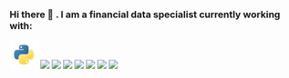 ### Hi there 👋 . I am a financial data specialist currently working with:

<code><img height="50" src="https://raw.githubusercontent.com/github/explore/80688e429a7d4ef2fca1e82350fe8e3517d3494d/topics/python/python.png" style="background: white; color: black"></code>
<code><img height="50" src="https://upload.wikimedia.org/wikipedia/commons/thumb/2/29/Postgresql_elephant.svg/1200px-Postgresql_elephant.svg.png" style="background: white; color: black"></code>
<code><img height="50" src="https://upload.wikimedia.org/wikipedia/commons/thumb/9/93/Amazon_Web_Services_Logo.svg/1200px-Amazon_Web_Services_Logo.svg.png" style="background: white; color: black"></code>
<code><img height="50" src="https://raw.githubusercontent.com/pandas-dev/pandas/main/web/pandas/static/img/pandas.svg" style="background: white; color: black"></code>
<code><img height="50" src="https://numpy.org/doc/stable/_static/numpylogo.svg" style="background: white; color: black"></code>
<code><img height="50" src="https://matplotlib.org/_static/logo2.svg" style="background: white; color: black"></code>
<code><img height="40" src="https://seaborn.pydata.org/_static/logo-wide-lightbg.svg"></code>
<code><img height="40" src="https://images.plot.ly/logo/new-branding/plotly-logomark.png"></code>
